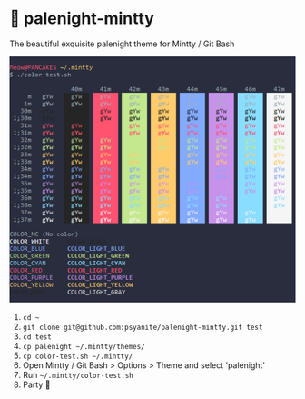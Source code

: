 # 🌃 palenight-mintty

The beautiful exquisite palenight theme for Mintty / Git Bash

![meow](https://github.com/psyanite/palenight-mintty/blob/master/color-test-output.png)

1. `cd ~`
1. `git clone git@github.com:psyanite/palenight-mintty.git test`
1. `cd test`
1. `cp palenight ~/.mintty/themes/`
1. `cp color-test.sh ~/.mintty/`
1. Open Mintty / Git Bash > Options > Theme and select 'palenight'
1. Run `~/.mintty/color-test.sh`
1. Party 🎉
